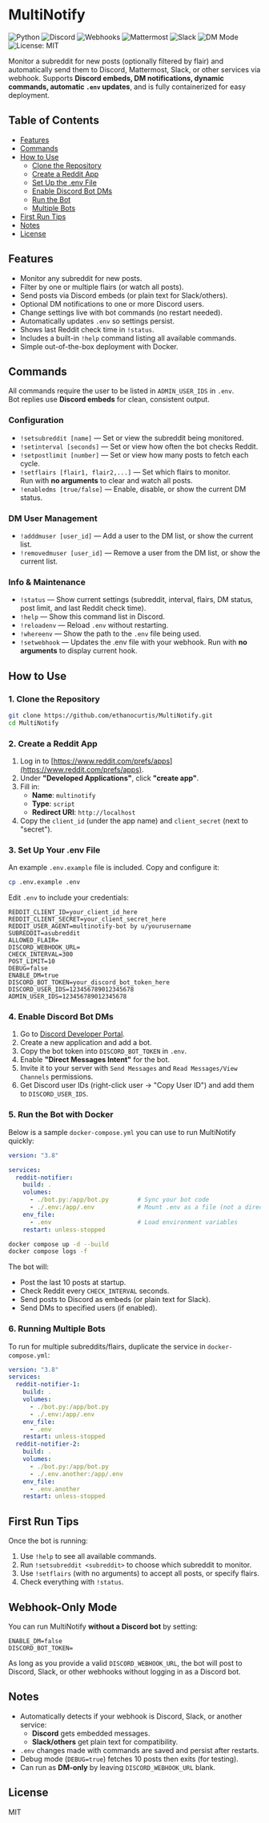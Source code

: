 # MultiNotify

![Python](https://img.shields.io/badge/Python-3.8+-blue) ![Discord](https://img.shields.io/badge/Discord-Bot-brightgreen) ![Webhooks](https://img.shields.io/badge/Webhook-Supported-green) ![Mattermost](https://img.shields.io/badge/Mattermost-Compatible-orange) ![Slack](https://img.shields.io/badge/Slack-Compatible-lightgrey) ![DM Mode](https://img.shields.io/badge/DM-Mode%20Supported-purple) ![License: MIT](https://img.shields.io/badge/License-MIT-yellow)

Monitor a subreddit for new posts (optionally filtered by flair) and automatically send them to Discord, Mattermost, Slack, or other services via webhook. Supports **Discord embeds, DM notifications, dynamic commands, automatic `.env` updates**, and is fully containerized for easy deployment.

## Table of Contents
- [Features](#features)
- [Commands](#commands)
- [How to Use](#how-to-use)
  - [Clone the Repository](#1-clone-the-repository)
  - [Create a Reddit App](#2-create-a-reddit-app)
  - [Set Up the .env File](#3-set-up-your-env-file)
  - [Enable Discord Bot DMs](#4-enable-discord-bot-dms)
  - [Run the Bot](#5-run-the-bot-with-docker)
  - [Multiple Bots](#6-running-multiple-bots)
- [First Run Tips](#first-run-tips)
- [Notes](#notes)
- [License](#license)

## Features
- Monitor any subreddit for new posts.
- Filter by one or multiple flairs (or watch all posts).
- Send posts via Discord embeds (or plain text for Slack/others).
- Optional DM notifications to one or more Discord users.
- Change settings live with bot commands (no restart needed).
- Automatically updates `.env` so settings persist.
- Shows last Reddit check time in `!status`.
- Includes a built-in `!help` command listing all available commands.
- Simple out-of-the-box deployment with Docker.

## Commands

All commands require the user to be listed in `ADMIN_USER_IDS` in `.env`.  
Bot replies use **Discord embeds** for clean, consistent output.

### Configuration
- `!setsubreddit [name]` — Set or view the subreddit being monitored.
- `!setinterval [seconds]` — Set or view how often the bot checks Reddit.
- `!setpostlimit [number]` — Set or view how many posts to fetch each cycle.
- `!setflairs [flair1, flair2,...]` — Set which flairs to monitor.  
  Run with **no arguments** to clear and watch all posts.
- `!enabledms [true/false]` — Enable, disable, or show the current DM status.

### DM User Management
- `!adddmuser [user_id]` — Add a user to the DM list, or show the current list.
- `!removedmuser [user_id]` — Remove a user from the DM list, or show the current list.

### Info & Maintenance
- `!status` — Show current settings (subreddit, interval, flairs, DM status, post limit, and last Reddit check time).
- `!help` — Show this command list in Discord.
- `!reloadenv` — Reload `.env` without restarting.
- `!whereenv` — Show the path to the `.env` file being used.
- `!setwebhook` — Updates the .env file with your webhook.
  Run with **no arguments** to display current hook.

## How to Use

### 1. Clone the Repository
```bash
git clone https://github.com/ethanocurtis/MultiNotify.git
cd MultiNotify
```

### 2. Create a Reddit App
1. Log in to [https://www.reddit.com/prefs/apps](https://www.reddit.com/prefs/apps).
2. Under **"Developed Applications"**, click **"create app"**.
3. Fill in:
   - **Name**: `multinotify`
   - **Type**: `script`
   - **Redirect URI**: `http://localhost`
4. Copy the `client_id` (under the app name) and `client_secret` (next to "secret").

### 3. Set Up Your .env File
An example `.env.example` file is included. Copy and configure it:
```bash
cp .env.example .env
```

Edit `.env` to include your credentials:
```env
REDDIT_CLIENT_ID=your_client_id_here
REDDIT_CLIENT_SECRET=your_client_secret_here
REDDIT_USER_AGENT=multinotify-bot by u/yourusername
SUBREDDIT=asubreddit
ALLOWED_FLAIR=
DISCORD_WEBHOOK_URL=
CHECK_INTERVAL=300
POST_LIMIT=10
DEBUG=false
ENABLE_DM=true
DISCORD_BOT_TOKEN=your_discord_bot_token_here
DISCORD_USER_IDS=123456789012345678
ADMIN_USER_IDS=123456789012345678
```

### 4. Enable Discord Bot DMs
1. Go to [Discord Developer Portal](https://discord.com/developers/applications).
2. Create a new application and add a bot.
3. Copy the bot token into `DISCORD_BOT_TOKEN` in `.env`.
4. Enable **"Direct Messages Intent"** for the bot.
5. Invite it to your server with `Send Messages` and `Read Messages/View Channels` permissions.
6. Get Discord user IDs (right-click user → "Copy User ID") and add them to `DISCORD_USER_IDS`.

### 5. Run the Bot with Docker

Below is a sample `docker-compose.yml` you can use to run MultiNotify quickly:

```yaml
version: "3.8"

services:
  reddit-notifier:
    build: .
    volumes:
      - ./bot.py:/app/bot.py        # Sync your bot code
      - ./.env:/app/.env            # Mount .env as a file (not a directory!)
    env_file:
      - .env                        # Load environment variables
    restart: unless-stopped

```

```bash
docker compose up -d --build
docker compose logs -f
```

The bot will:
- Post the last 10 posts at startup.
- Check Reddit every `CHECK_INTERVAL` seconds.
- Send posts to Discord as embeds (or plain text for Slack).
- Send DMs to specified users (if enabled).

### 6. Running Multiple Bots
To run for multiple subreddits/flairs, duplicate the service in `docker-compose.yml`:
```yaml
version: "3.8"
services:
  reddit-notifier-1:
    build: .
    volumes:
      - ./bot.py:/app/bot.py
      - ./.env:/app/.env
    env_file:
      - .env
    restart: unless-stopped
  reddit-notifier-2:
    build: .
    volumes:
      - ./bot.py:/app/bot.py
      - ./.env.another:/app/.env
    env_file:
      - .env.another
    restart: unless-stopped
```

## First Run Tips
Once the bot is running:
1. Use `!help` to see all available commands.
2. Run `!setsubreddit <subreddit>` to choose which subreddit to monitor.
3. Use `!setflairs` (with no arguments) to accept all posts, or specify flairs.
4. Check everything with `!status`.

## Webhook-Only Mode
You can run MultiNotify **without a Discord bot** by setting:
```
ENABLE_DM=false
DISCORD_BOT_TOKEN=
```
As long as you provide a valid `DISCORD_WEBHOOK_URL`, the bot will post to Discord, Slack, or other webhooks without logging in as a Discord bot.

## Notes
- Automatically detects if your webhook is Discord, Slack, or another service:
  - **Discord** gets embedded messages.
  - **Slack/others** get plain text for compatibility.
- `.env` changes made with commands are saved and persist after restarts.
- Debug mode (`DEBUG=true`) fetches 10 posts then exits (for testing).
- Can run as **DM-only** by leaving `DISCORD_WEBHOOK_URL` blank.

## License
MIT
